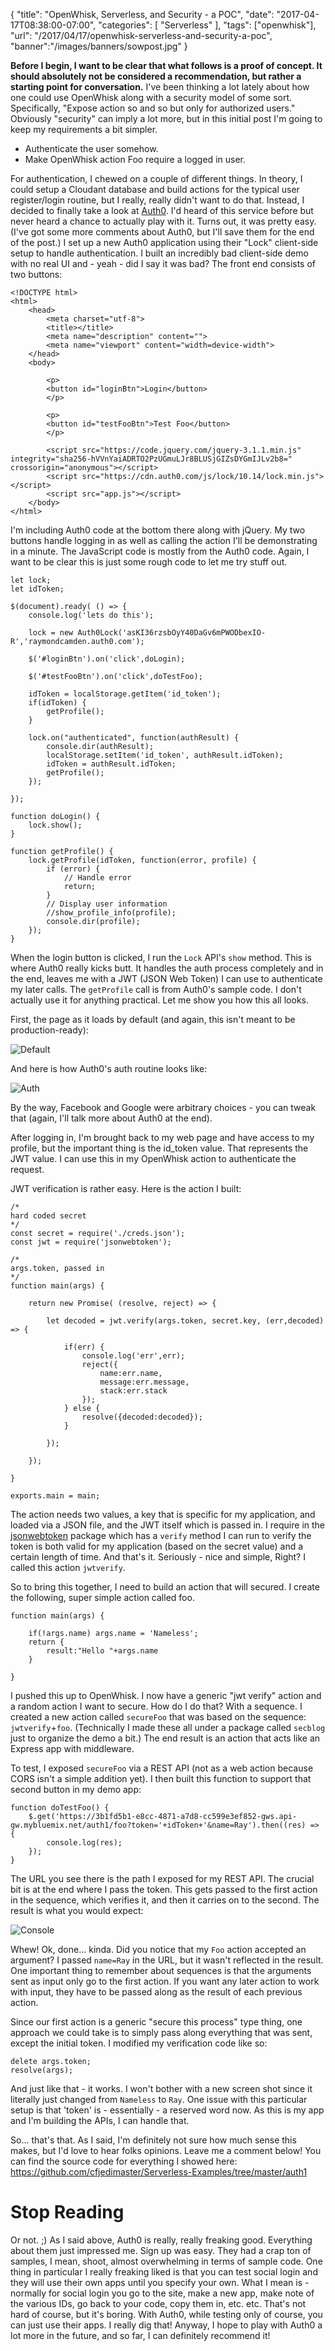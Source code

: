 
{
	"title": "OpenWhisk, Serverless, and Security - a POC",
	"date": "2017-04-17T08:38:00-07:00",
	"categories": [
		"Serverless"
	],
	"tags": ["openwhisk"],
	"url": "/2017/04/17/openwhisk-serverless-and-security-a-poc",
	"banner":"/images/banners/sowpost.jpg"
}

<strong>Before I begin, I want to be clear that what follows is a proof of concept. It should absolutely not be considered a recommendation, but rather a starting point for conversation.</strong> I've been thinking a lot lately about how one could use OpenWhisk along with a security model of some sort. Specifically, "Expose action so and so but only for authorized users." Obviously "security" can imply a lot more, but in this initial post I'm going to keep my requirements a bit simpler.

* Authenticate the user somehow. 
* Make OpenWhisk action Foo require a logged in user.

For authentication, I chewed on a couple of different things. In theory, I could setup a Cloudant database and build actions for the typical user register/login routine, but I really, really didn't want to do that. Instead, I decided to finally take a look at [Auth0](https://auth0.com/). I'd heard of this service before but never heard a chance to actually play with it. Turns out, it was pretty easy. (I've got some more comments about Auth0, but I'll save them for the end of the post.) I set up a new Auth0 application using their "Lock" client-side setup to handle authentication. I built an incredibly bad client-side demo with no real UI and - yeah - did I say it was bad? The front end consists of two buttons:

<pre><code class="language-markup">&lt;!DOCTYPE html&gt;
&lt;html&gt;
    &lt;head&gt;
        &lt;meta charset=&quot;utf-8&quot;&gt;
        &lt;title&gt;&lt;&#x2F;title&gt;
        &lt;meta name=&quot;description&quot; content=&quot;&quot;&gt;
        &lt;meta name=&quot;viewport&quot; content=&quot;width=device-width&quot;&gt;
    &lt;&#x2F;head&gt;
    &lt;body&gt;

        &lt;p&gt;
        &lt;button id=&quot;loginBtn&quot;&gt;Login&lt;&#x2F;button&gt;
        &lt;&#x2F;p&gt;

        &lt;p&gt;
        &lt;button id=&quot;testFooBtn&quot;&gt;Test Foo&lt;&#x2F;button&gt;
        &lt;&#x2F;p&gt;
        
        &lt;script src=&quot;https:&#x2F;&#x2F;code.jquery.com&#x2F;jquery-3.1.1.min.js&quot;   integrity=&quot;sha256-hVVnYaiADRTO2PzUGmuLJr8BLUSjGIZsDYGmIJLv2b8=&quot;   crossorigin=&quot;anonymous&quot;&gt;&lt;&#x2F;script&gt;
        &lt;script src=&quot;https:&#x2F;&#x2F;cdn.auth0.com&#x2F;js&#x2F;lock&#x2F;10.14&#x2F;lock.min.js&quot;&gt;&lt;&#x2F;script&gt;
        &lt;script src=&quot;app.js&quot;&gt;&lt;&#x2F;script&gt;
    &lt;&#x2F;body&gt;
&lt;&#x2F;html&gt;
</code></pre>

I'm including Auth0 code at the bottom there along with jQuery. My two buttons handle logging in as well as calling the action I'll be demonstrating in a minute. The JavaScript code is mostly from the Auth0 code. Again, I want to be clear this is just some rough code to let me try stuff out.

<pre><code class="language-javascript">let lock;
let idToken;

$(document).ready( () =&gt; {
    console.log(&#x27;lets do this&#x27;);

    lock = new Auth0Lock(&#x27;asKI36rzsbOyY40DaGv6mPWODbexIO-R&#x27;,&#x27;raymondcamden.auth0.com&#x27;);

    $(&#x27;#loginBtn&#x27;).on(&#x27;click&#x27;,doLogin);

    $(&#x27;#testFooBtn&#x27;).on(&#x27;click&#x27;,doTestFoo);

    idToken = localStorage.getItem(&#x27;id_token&#x27;);
    if(idToken) {
        getProfile();
    }

    lock.on(&quot;authenticated&quot;, function(authResult) {
        console.dir(authResult);
        localStorage.setItem(&#x27;id_token&#x27;, authResult.idToken);
        idToken = authResult.idToken;
        getProfile();
    });

});

function doLogin() {
    lock.show();
}

function getProfile() {
    lock.getProfile(idToken, function(error, profile) {
        if (error) {
            &#x2F;&#x2F; Handle error
            return;
        }
        &#x2F;&#x2F; Display user information
        &#x2F;&#x2F;show_profile_info(profile);
        console.dir(profile);
    });
}
</code></pre>

When the login button is clicked, I run the `Lock` API's `show` method. This is where Auth0 really kicks butt. It handles the auth process completely and in the end, leaves me with a JWT (JSON Web Token) I can use to authenticate my later calls. The `getProfile` call is from Auth0's sample code. I don't actually use it for anything practical. Let me show you how this all looks.

First, the page as it loads by default (and again, this isn't meant to be production-ready):

![Default](https://static.raymondcamden.com/images/2017/4/sow1.png)

And here is how Auth0's auth routine looks like:

![Auth](https://static.raymondcamden.com/images/2017/4/sow2.png)

By the way, Facebook and Google were arbitrary choices - you can tweak that (again, I'll talk more about Auth0 at the end). 

After logging in, I'm brought back to my web page and have access to my profile, but the important thing is the id_token value. That represents the JWT value. I can use this in my OpenWhisk action to authenticate the request. 

JWT verification is rather easy. Here is the action I built:

<pre><code class="language-javascript">&#x2F;*
hard coded secret
*&#x2F;
const secret = require(&#x27;.&#x2F;creds.json&#x27;);
const jwt = require(&#x27;jsonwebtoken&#x27;);

&#x2F;*
args.token, passed in
*&#x2F;
function main(args) {

    return new Promise( (resolve, reject) =&gt; {

        let decoded = jwt.verify(args.token, secret.key, (err,decoded) =&gt; {

            if(err) {
                console.log(&#x27;err&#x27;,err);
                reject({
                    name:err.name,
                    message:err.message,
                    stack:err.stack
                });
            } else {
                resolve({decoded:decoded});
            }

        });

    });

}

exports.main = main;
</code></pre>

The action needs two values, a key that is specific for my application, and loaded via a JSON file, and the JWT itself which is passed in. I require in the [jsonwebtoken](https://www.npmjs.com/package/jsonwebtoken) package which has a `verify` method I can run to verify the token is both valid for my application (based on the secret value) and a certain length of time. And that's it. Seriously - nice and simple, Right? I called this action `jwtverify`. 

So to bring this together, I need to build an action that will secured. I create the following, super simple action called foo.

<pre><code class="language-javascript">function main(args) {

    if(!args.name) args.name = &#x27;Nameless&#x27;;
    return {
        result:&quot;Hello &quot;+args.name
    }

}
</code></pre>

I pushed this up to OpenWhisk. I now have a generic "jwt verify" action and a random action I want to secure. How do I do that? With a sequence. I created a new action called `secureFoo` that was based on the sequence: `jwtverify`+`foo`. (Technically I made these all under a package called `secblog` just to organize the demo a bit.) The end result is an action that acts like an Express app with middleware. 

To test, I exposed `secureFoo` via a REST API (not as a web action because CORS isn't a simple addition yet). I then built this function to support that second button in my demo app:

<pre><code class="language-javascript">function doTestFoo() {
    $.get(&#x27;https:&#x2F;&#x2F;3b1fd5b1-e8cc-4871-a7d8-cc599e3ef852-gws.api-gw.mybluemix.net&#x2F;auth1&#x2F;foo?token=&#x27;+idToken+&#x27;&amp;name=Ray&#x27;).then((res) =&gt; {
        console.log(res);
    });
}
</code></pre>

The URL you see there is the path I exposed for my REST API. The crucial bit is at the end where I pass the token. This gets passed to the first action in the sequence, which verifies it, and then it carries on to the second. The result is what you would expect:

![Console](https://static.raymondcamden.com/images/2017/4/sow3.png)

Whew! Ok, done... kinda. Did you notice that my `Foo` action accepted an argument? I passed `name=Ray` in the URL, but it wasn't reflected in the result. One important thing to remember about sequences is that the arguments sent as input only go to the first action. If you want any later action to work with input, they have to be passed along as the result of each previous action.

Since our first action is a generic "secure this process" type thing, one approach we could take is to simply pass along everything that was sent, except the initial token. I modified my verification code like so:

<pre><code class="language-javascript">delete args.token;
resolve(args);
</code></pre>

And just like that - it works. I won't bother with a new screen shot since it literally just changed from `Nameless` to `Ray`. One issue with this particular setup is that 'token' is - essentially - a reserved word now. As this is my app and I'm building the APIs, I can handle that. 

So... that's that. As I said, I'm definitely not sure how much sense this makes, but I'd love to hear folks opinions. Leave me a comment below! You can find the source code for everything I showed here: https://github.com/cfjedimaster/Serverless-Examples/tree/master/auth1

Stop Reading
===

Or not. ;) As I said above, Auth0 is really, really freaking good. Everything about them just impressed me. Sign up was easy. They had a crap ton of samples, I mean, shoot, almost overwhelming in terms of sample code. One thing in particular I really freaking liked is that you can test social login and they will use their own apps until you specify your own. What I mean is - normally for social login you go to the site, make a new app, make note of the various IDs, go back to your code, copy them in, etc. etc. That's not hard of course, but it's boring. With Auth0, while testing only of course, you can just use their apps. I really dig that! Anyway, I hope to play with Auth0 a lot more in the future, and so far, I can definitely recommend it!
